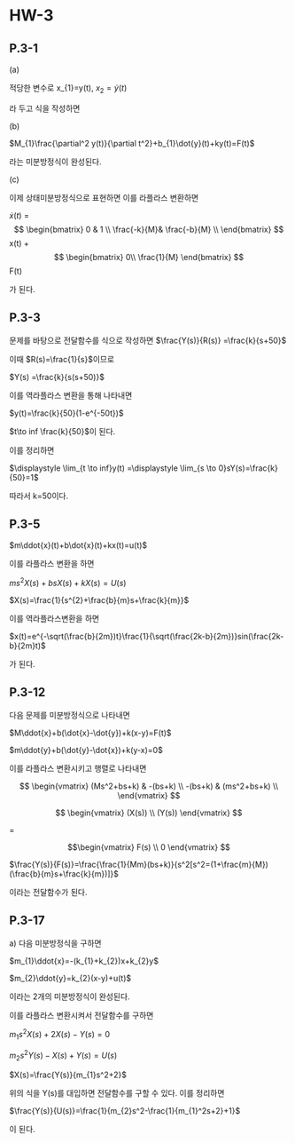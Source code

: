 # HW-3
## P.3-1

(a)

적당한 변수로 
 x_{1}=y(t), 
$x_{2}=\dot{y}(t)$

라 두고 식을 작성하면

(b)

$M_{1}\frac{\partial^2 y(t)}{\partial t^2}+b_{1}\dot{y}(t)+ky(t)=F(t)$

라는 미분방정식이 완성된다.

(c)

이제 상태미분방정식으로 표현하면 
이를 라플라스 변환하면

$\dot{x}(t)$ = 
$$
\begin{bmatrix} 
0 & 1 \\ \frac{-k}{M}& \frac{-b}{M} \\ 
\end{bmatrix}
$$
x(t) 
+
 $$
 \begin{bmatrix}
 0\\ \frac{1}{M}
 \end{bmatrix}
 $$ 
 F(t)

가 된다. 

## P.3-3
문제를 바탕으로 전달함수를 식으로 작성하면 
$\frac{Y(s)}{R(s)} =\frac{k}{s+50}$

이때 $R(s)=\frac{1}{s}$이므로 

$Y(s) =\frac{k}{s(s+50)}$

이를 역라플라스 변환을 통해 나타내면 

$y(t)=\frac{k}{50}(1-e^{-50t})$

$t\to inf \frac{k}{50}$이 된다.

이를 정리하면

$\displaystyle \lim_{t \to inf}y(t) =\displaystyle \lim_{s \to 0}sY(s)=\frac{k}{50}=1$

따라서 k=50이다.


## P.3-5


$m\ddot{x}(t)+b\dot{x}(t)+kx(t)=u(t)$

이를 라플라스 변환을 하면

$ms^{2}X(s)+bsX(s)+kX(s)=U(s)$

$X(s)=\frac{1}{s^{2}+\frac{b}{m}s+\frac{k}{m}}$

이를 역라플라스변환을 하면

$x(t)=e^{-\sqrt(\frac{b}{2m})t}\frac{1}{\sqrt(\frac{2k-b}{2m})}sin(\frac{2k-b}{2m}t)$

가 된다.


## P.3-12


다음 문제를 미분방정식으로 나타내면

$M\ddot{x}+b(\dot{x}-\dot{y})+k(x-y)=F(t)$

$m\ddot{y}+b(\dot{y}-\dot{x})+k(y-x)=0$

이를 라플라스 변환시키고 행렬로 나타내면

$$
\begin{vmatrix}
(Ms^2+bs+k) & -(bs+k) \\
-(bs+k) & (ms^2+bs+k) \\
\end{vmatrix}
$$

$$
\begin{vmatrix}
(X(s)) \\ (Y(s)) 
\end{vmatrix}
$$

=

$$\begin{vmatrix}
F(s) \\ 0
\end{vmatrix}
$$

$\frac{Y(s)}{F(s)}=\frac{\frac{1}{Mm}(bs+k)}{s^2[s^2=(1+\frac{m}{M})(\frac{b}{m}s+\frac{k}{m})]}$

이라는 전달함수가 된다.

## P.3-17


a) 다음 미분방정식을 구하면

$m_{1}\ddot{x}=-(k_{1}+k_{2})x+k_{2}y$

$m_{2}\ddot{y}=k_{2}(x-y)+u(t)$

이라는 2개의 미분방정식이 완성된다.

이를 라플라스 변환시켜서 전달함수를 구하면

$m_{1}s^2X(s)+2X(s)-Y(s)=0$

$m_{2}s^2Y(s)-X(s)+Y(s)=U(s)$

$X(s)=\frac{Y(s)}{m_{1}s^2+2}$

위의 식을 Y(s)를 대입하면 전달함수를 구할 수 있다. 이를 정리하면

$\frac{Y(s)}{U(s)}=\frac{1}{m_{2}s^2-\frac{1}{m_{1}^2s+2}+1}$

이 된다.


